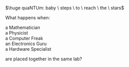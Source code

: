 $\huge quaNTUm: baby \ steps \ to \ reach \ the \ stars$

What happens when:

a Mathematician  
a Physicist  
a Computer Freak  
an Electronics Guru  
a Hardware Specialist

are placed together in the same lab?
